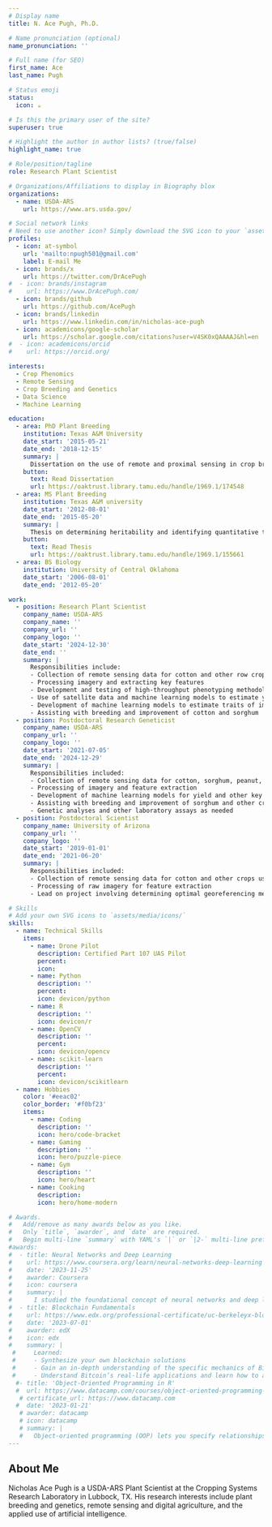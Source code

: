 ```yaml
---
# Display name
title: N. Ace Pugh, Ph.D.

# Name pronunciation (optional)
name_pronunciation: ''

# Full name (for SEO)
first_name: Ace
last_name: Pugh

# Status emoji
status: 
  icon: ☕️

# Is this the primary user of the site?
superuser: true

# Highlight the author in author lists? (true/false)
highlight_name: true

# Role/position/tagline
role: Research Plant Scientist

# Organizations/Affiliations to display in Biography blox
organizations:
  - name: USDA-ARS
    url: https://www.ars.usda.gov/

# Social network links
# Need to use another icon? Simply download the SVG icon to your `assets/media/icons/` folder.
profiles:
  - icon: at-symbol
    url: 'mailto:npugh501@gmail.com'
    label: E-mail Me
  - icon: brands/x
    url: https://twitter.com/DrAcePugh
#  - icon: brands/instagram
#    url: https://www.DrAcePugh.com/
  - icon: brands/github
    url: https://github.com/AcePugh
  - icon: brands/linkedin
    url: https://www.linkedin.com/in/nicholas-ace-pugh
  - icon: academicons/google-scholar
    url: https://scholar.google.com/citations?user=V4SK0xQAAAAJ&hl=en
#  - icon: academicons/orcid
#    url: https://orcid.org/

interests:
  - Crop Phenomics
  - Remote Sensing
  - Crop Breeding and Genetics
  - Data Science
  - Machine Learning

education:
  - area: PhD Plant Breeding
    institution: Texas A&M University
    date_start: '2015-05-21'
    date_end: '2018-12-15'
    summary: |
      Dissertation on the use of remote and proximal sensing in crop breeding programs.
    button:
      text: Read Dissertation
      url: https://oaktrust.library.tamu.edu/handle/1969.1/174548
  - area: MS Plant Breeding
    institution: Texas A&M university
    date_start: '2012-08-01'
    date_end: '2015-05-20'
    summary: |
      Thesis on determining heritability and identifying quantitative trait loci (QTL) for popping quality in sorghum grain.
    button:
      text: Read Thesis
      url: https://oaktrust.library.tamu.edu/handle/1969.1/155661
  - area: BS Biology
    institution: University of Central Oklahoma
    date_start: '2006-08-01'
    date_end: '2012-05-20'

work:
  - position: Research Plant Scientist
    company_name: USDA-ARS
    company_name: ''
    company_url: ''
    company_logo: ''
    date_start: '2024-12-30'
    date_end: ''
    summary: |
      Responsibilities include:
      - Collection of remote sensing data for cotton and other row crops using drones and other tools
      - Processing imagery and extracting key features
      - Development and testing of high-throughput phenotyping methodologies
      - Use of satellite data and machine learning models to estimate yield and other key traits at production field-scale
      - Development of machine learning models to estimate traits of importance in cotton and other crops
      - Assisting with breeding and improvement of cotton and sorghum
  - position: Postdoctoral Research Geneticist
    company_name: USDA-ARS
    company_url: ''
    company_logo: ''
    date_start: '2021-07-05'
    date_end: '2024-12-29'
    summary: |
      Responsibilities included:
      - Collection of remote sensing data for cotton, sorghum, peanut, and maize using drones
      - Processing of imagery and feature extraction
      - Development of machine learning models for yield and other key traits for cotton, peanut, and sorghum
      - Assisting with breeding and improvement of sorghum and other crops
      - Genetic analyses and other laboratory assays as needed     
  - position: Postdoctoral Scientist
    company_name: University of Arizona
    company_url: ''
    company_logo: ''
    date_start: '2019-01-01'
    date_end: '2021-06-20'
    summary: |
      Responsibilities included:
      - Collection of remote sensing data for cotton and other crops using drones
      - Processing of raw imagery for feature extraction
      - Lead on project involving determining optimal georeferencing methodologies

# Skills
# Add your own SVG icons to `assets/media/icons/`
skills:
  - name: Technical Skills
    items:
      - name: Drone Pilot
        description: Certified Part 107 UAS Pilot
        percent: 
        icon: 
      - name: Python
        description: ''
        percent: 
        icon: devicon/python
      - name: R
        description: ''
        icon: devicon/r
      - name: OpenCV
        description: ''
        percent: 
        icon: devicon/opencv
      - name: scikit-learn
        description: ''
        percent: 
        icon: devicon/scikitlearn
  - name: Hobbies
    color: '#eeac02'
    color_border: '#f0bf23'
    items:
      - name: Coding
        description: ''
        icon: hero/code-bracket
      - name: Gaming
        description: ''
        icon: hero/puzzle-piece
      - name: Gym
        description: ''
        icon: hero/heart
      - name: Cooking
        description: 
        icon: hero/home-modern

# Awards.
#   Add/remove as many awards below as you like.
#   Only `title`, `awarder`, and `date` are required.
#   Begin multi-line `summary` with YAML's `|` or `|2-` multi-line prefix and indent 2 spaces below.
#awards:
#  - title: Neural Networks and Deep Learning
#    url: https://www.coursera.org/learn/neural-networks-deep-learning
#    date: '2023-11-25'
#    awarder: Coursera
#    icon: coursera
#    summary: |
#      I studied the foundational concept of neural networks and deep learning. By the end, I was familiar with the significant technological trends driving #the rise of deep learning; build, train, and apply fully connected deep neural networks; implement efficient (vectorized) neural networks; identify key #parameters in a neural network’s architecture; and apply deep learning to your own applications.
#  - title: Blockchain Fundamentals
#    url: https://www.edx.org/professional-certificate/uc-berkeleyx-blockchain-fundamentals
#    date: '2023-07-01'
#    awarder: edX
#    icon: edx
#    summary: |
 #     Learned:
 #     - Synthesize your own blockchain solutions
 #     - Gain an in-depth understanding of the specific mechanics of Bitcoin
 #     - Understand Bitcoin’s real-life applications and learn how to attack and destroy Bitcoin, Ethereum, smart contracts and Dapps, and alternatives to #Bitcoin’s Proof-of-Work consensus algorithm
  #- title: 'Object-Oriented Programming in R'
  #  url: https://www.datacamp.com/courses/object-oriented-programming-with-s3-and-r6-in-r
   # certificate_url: https://www.datacamp.com
  #  date: '2023-01-21'
   # awarder: datacamp
   # icon: datacamp
   # summary: |
   #   Object-oriented programming (OOP) lets you specify relationships between functions and the objects that they can act on, helping you manage complexity #in your code. This is an intermediate level course, providing an introduction to OOP, using the S3 and R6 systems. S3 is a great day-to-day R programming #tool that simplifies some of the functions that you write. R6 is especially useful for industry-specific analyses, working with web APIs, and building GUIs.
---
```


## About Me

Nicholas Ace Pugh is a USDA-ARS Plant Scientist at the Cropping Systems Research Laboratory in Lubbock, TX. His research interests include plant breeding and genetics, remote sensing and digital agriculture, and the applied use of artificial intelligence. 
